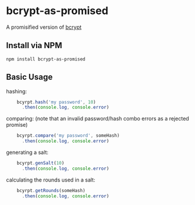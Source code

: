 bcrypt-as-promised
==================

A promisified version of [bcrypt](https://github.com/ncb000gt/node.bcrypt.js)

## Install via NPM
```
npm install bcrypt-as-promised
```

## Basic Usage

hashing:
```javascript
    bcyrpt.hash('my password', 10)
      .then(console.log, console.error)
```

comparing:
(note that an invalid password/hash combo errors as a rejected promise)
```javascript
    bcyrpt.compare('my password', someHash)
      .then(console.log, console.error)
```

generating a salt:
```javascript
    bcyrpt.genSalt(10)
      .then(console.log, console.error)
```

calculating the rounds used in a salt:
```javascript
    bcyrpt.getRounds(someHash)
      .then(console.log, console.error)
```

